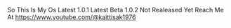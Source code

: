 So This Is My Os Latest 1.0.1
Latest Beta 1.0.2 Not Realeased Yet
Reach Me At https://www.youtube.com/@kaittisak1976
